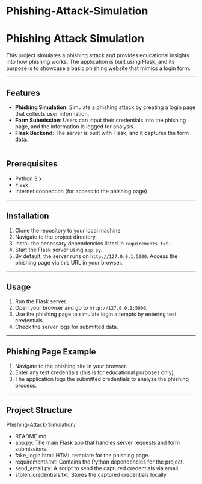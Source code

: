 # Phishing-Attack-Simulation

# Phishing Attack Simulation

This project simulates a phishing attack and provides educational insights into how phishing works. The application is built using Flask, and its purpose is to showcase a basic phishing website that mimics a login form.

---

## Features
- **Phishing Simulation**: Simulate a phishing attack by creating a login page that collects user information.
- **Form Submission**: Users can input their credentials into the phishing page, and the information is logged for analysis.
- **Flask Backend**: The server is built with Flask, and it captures the form data.

---

## Prerequisites
- Python 3.x
- Flask
- Internet connection (for access to the phishing page)

---

## Installation

1. Clone the repository to your local machine.
2. Navigate to the project directory.
3. Install the necessary dependencies listed in `requirements.txt`.
4. Start the Flask server using `app.py`.
5. By default, the server runs on `http://127.0.0.1:5000`. Access the phishing page via this URL in your browser.

---

## Usage
1. Run the Flask server.
2. Open your browser and go to `http://127.0.0.1:5000`.
3. Use the phishing page to simulate login attempts by entering test credentials.
4. Check the server logs for submitted data.

---

## Phishing Page Example
1. Navigate to the phishing site in your browser.
2. Enter any test credentials (this is for educational purposes only).
3. The application logs the submitted credentials to analyze the phishing process.

---

## Project Structure
Phishing-Attack-Simulation/
- README.md  
- app.py: The main Flask app that handles server requests and form submissions.  
- fake_login.html: HTML template for the phishing page.  
- requirements.txt: Contains the Python dependencies for the project.  
- send_email.py: A script to send the captured credentials via email.  
- stolen_credentials.txt: Stores the captured credentials locally.

